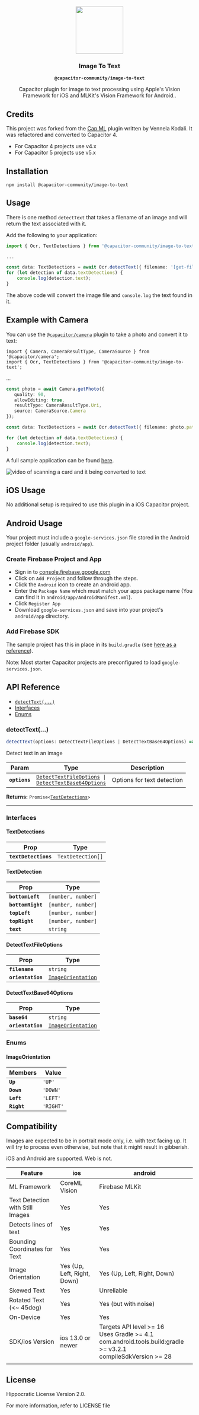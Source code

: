 <p align="center"><br><img src="https://user-images.githubusercontent.com/236501/85893648-1c92e880-b7a8-11ea-926d-95355b8175c7.png" width="128" height="128" /></p>
<h3 align="center">Image To Text</h3>
<p align="center"><strong><code>@capacitor-community/image-to-text</code></strong></p>
<p align="center">
  Capacitor plugin for image to text processing using Apple's Vision Framework for iOS and MLKit's Vision Framework for Android.</a>.
</p>

## Credits
This project was forked from the [Cap ML](https://github.com/bendyworks/cap-ml) plugin written by Vennela Kodali. It was refactored and converted to Capacitor 4.
- For Capacitor 4 projects use v4.x
- For Capacitor 5 projects use v5.x

## Installation

```
npm install @capacitor-community/image-to-text
```

## Usage

There is one method `detectText` that takes a filename of an image and will return the text associated with it.

Add the following to your application:
```typescript
import { Ocr, TextDetections } from '@capacitor-community/image-to-text';

...

const data: TextDetections = await Ocr.detectText({ filename: '[get-filename-of-image-jpg]' });
for (let detection of data.textDetections) {
    console.log(detection.text);
}
```

The above code will convert the image file and `console.log` the text found in it.


## Example with Camera

You can use the [`@capacitor/camera`](https://capacitorjs.com/docs/apis/camera) plugin to take a photo and convert it to text:

```
import { Camera, CameraResultType, CameraSource } from '@capacitor/camera';
import { Ocr, TextDetections } from '@capacitor-community/image-to-text';
```

...

```typescript
const photo = await Camera.getPhoto({
   quality: 90,
   allowEditing: true,
   resultType: CameraResultType.Uri,
   source: CameraSource.Camera        
});

const data: TextDetections = await Ocr.detectText({ filename: photo.path });

for (let detection of data.textDetections) {
    console.log(detection.text);
}
```

A full sample application can be found [here](https://github.com/dtarnawsky/capacitor-ocr-example).

![video of scanning a card and it being converted to text](https://user-images.githubusercontent.com/84595830/221210852-2203919a-bb43-46ed-b9bf-04d096425dcb.gif)


## iOS Usage
No additional setup is required to use this plugin in a iOS Capacitor project.

## Android Usage

Your project must include a `google-services.json` file stored in the Android project folder (usually `android/app`).

### Create Firebase Project and App

- Sign in to [console.firebase.google.com](https://console.firebase.google.com/)
- Click on `Add Project` and follow through the steps.
- Click the `Android` icon to create an android app.
- Enter the `Package Name` which must match your apps package name (You can find it in `android/app/AndroidManifest.xml`). 
- Click `Register App`
- Download `google-services.json` and save into your project's `android/app` directory.

### Add Firebase SDK
The sample project has this in place in its `build.gradle`  (see [here as a reference](https://github.com/dtarnawsky/capacitor-ocr-example/blob/09e7fb935f68e642d4906eb0ed002a52d1868b52/android/app/build.gradle#L47)).

Note: Most starter Capacitor projects are preconfigured to load `google-services.json`.

## API Reference

<docgen-index>

* [`detectText(...)`](#detecttext)
* [Interfaces](#interfaces)
* [Enums](#enums)

</docgen-index>

<docgen-api>
<!--Update the source file JSDoc comments and rerun docgen to update the docs below-->

### detectText(...)

```typescript
detectText(options: DetectTextFileOptions | DetectTextBase64Options) => Promise<TextDetections>
```

Detect text in an image

| Param         | Type                                                                                                                                      | Description                |
| ------------- | ----------------------------------------------------------------------------------------------------------------------------------------- | -------------------------- |
| **`options`** | <code><a href="#detecttextfileoptions">DetectTextFileOptions</a> \| <a href="#detecttextbase64options">DetectTextBase64Options</a></code> | Options for text detection |

**Returns:** <code>Promise&lt;<a href="#textdetections">TextDetections</a>&gt;</code>

--------------------


### Interfaces


#### TextDetections

| Prop                 | Type                         |
| -------------------- | ---------------------------- |
| **`textDetections`** | <code>TextDetection[]</code> |


#### TextDetection

| Prop              | Type                          |
| ----------------- | ----------------------------- |
| **`bottomLeft`**  | <code>[number, number]</code> |
| **`bottomRight`** | <code>[number, number]</code> |
| **`topLeft`**     | <code>[number, number]</code> |
| **`topRight`**    | <code>[number, number]</code> |
| **`text`**        | <code>string</code>           |


#### DetectTextFileOptions

| Prop              | Type                                                          |
| ----------------- | ------------------------------------------------------------- |
| **`filename`**    | <code>string</code>                                           |
| **`orientation`** | <code><a href="#imageorientation">ImageOrientation</a></code> |


#### DetectTextBase64Options

| Prop              | Type                                                          |
| ----------------- | ------------------------------------------------------------- |
| **`base64`**      | <code>string</code>                                           |
| **`orientation`** | <code><a href="#imageorientation">ImageOrientation</a></code> |


### Enums


#### ImageOrientation

| Members     | Value                |
| ----------- | -------------------- |
| **`Up`**    | <code>'UP'</code>    |
| **`Down`**  | <code>'DOWN'</code>  |
| **`Left`**  | <code>'LEFT'</code>  |
| **`Right`** | <code>'RIGHT'</code> |

</docgen-api>

## Compatibility

Images are expected to be in portrait mode only, i.e. with text facing up. It will try to process even otherwise, but note that it might result in gibberish.

iOS and Android are supported. Web is not.

| Feature                          | ios                         | android                     |
| -------------------------------- | --------------------------- | --------------------------- |
| ML Framework                     | CoreML Vision               | Firebase MLKit              |
| Text Detection with Still Images | Yes                         | Yes                         |
| Detects lines of text            | Yes                         | Yes                         |
| Bounding Coordinates for Text    | Yes                         | Yes                         |
| Image Orientation                | Yes (Up, Left, Right, Down) | Yes (Up, Left, Right, Down) |
| Skewed Text                      | Yes                         | Unreliable                  |
| Rotated Text (<~ 45deg)          | Yes                         | Yes (but with noise)        |
| On-Device                        | Yes                         | Yes                         |
| SDK/ios Version                  | ios 13.0 or newer           | Targets API level >= 16<br>Uses Gradle >= 4.1<br>com.android.tools.build:gradle >= v3.2.1<br>compileSdkVersion >= 28 |
| | | |


## License
Hippocratic License Version 2.0.

For more information, refer to LICENSE file

